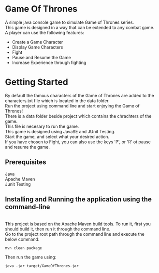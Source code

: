 # Game Of Thrones
A simple java console game to simulate Game of Thrones series.
<br />
This game is designed in a way that can be extended to any combat game.
<br />
A player can use the following features:
<br />
<ul>
<li>
 Create a Game Character
</li>
<li>
 Display Game Characters
</li>
<li>
 Fight
</li>
<li>
 Pause and Resume the Game
</li>
<li>
 Increase Experience through fighting
</li>
</ul>

# Getting Started
By default the famous characters of the Game of Thrones are added to the characters.txt file which is located in the data folder.
<br />
Run the project using command line and start enjoying the Game of Thrones!
<br />
There is a data folder beside project which contains the chrachters of the game.
<br />
This file is necesary to run the game.
<br />
This game is designed using JavaSE and JUnit Testing.
<br />
Start the game, and select what your desired action.
<br />
If you have chosen to Fight, you can also use the keys 'P', or 'R' ot pause and resume the game.


## Prerequisites
Java
<br />
Apache Maven
<br />
Junit Testing

## Installing and Running the application using the command-line
<br />
This projcet is based on the Apache Maven build tools. To run it, first you should build it, then run it through the command line.
<br />
 Go to the project root path through the command line and execute the below command:

`mvn clean package`

Then run the game using:

`java -jar target/GameOfThrones.jar`








